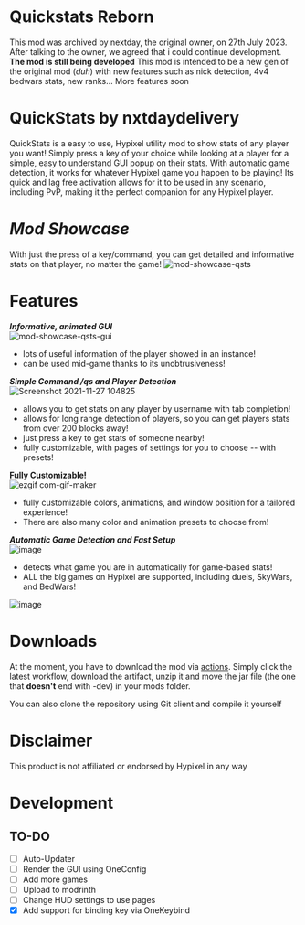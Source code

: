 # Quickstats Reborn
This mod was archived by nextday, the original owner, on 27th July 2023. After talking to the owner, we agreed that i could continue development.
**The mod is still being developed**
This mod is intended to be a new gen of the original mod (_duh_) with new features such as nick detection, 4v4 bedwars stats, new ranks...
More features soon

# QuickStats by nxtdaydelivery
QuickStats is a easy to use, Hypixel utility mod to show stats of any player you want! Simply press a key of your choice while looking at a player for a simple, easy to understand GUI popup on their stats. With automatic game detection, it works for whatever Hypixel game you happen to be playing! Its quick and lag free activation allows for it to be used in any scenario, including PvP, making it the perfect companion for any Hypixel player.

# _Mod Showcase_                        
With just the press of a key/command, you can get detailed and informative stats on that player, no matter the game!
![mod-showcase-qsts](https://user-images.githubusercontent.com/79922345/138262477-c65ee786-8873-4383-875e-97566e85acf6.gif)




# **Features**

**_Informative, animated GUI_**                    
![mod-showcase-qsts-gui](https://user-images.githubusercontent.com/79922345/138263355-5354fc0e-85fb-4a2d-8fdc-4d01a0ee9ee3.gif)
 - lots of useful information of the player showed in an instance!
 - can be used mid-game thanks to its unobtrusiveness!
⠀
⠀⠀⠀⠀
⠀⠀⠀⠀


**_Simple Command /qs and Player Detection_**                           
![Screenshot 2021-11-27 104825](https://user-images.githubusercontent.com/79922345/143678140-02e1a97a-e80a-4c74-9fd5-6144995297d7.png)

 - allows you to get stats on any player by username with tab completion!
 - allows for long range detection of players, so you can get players stats from over 200 blocks away!
 - just press a key to get stats of someone nearby!
 - fully customizable, with pages of settings for you to choose -- with presets!





**Fully Customizable!**                         
![ezgif com-gif-maker](https://user-images.githubusercontent.com/79922345/143678770-fffeece3-7bab-4a87-ac29-9276e3044478.gif)
 - fully customizable colors, animations, and window position for a tailored experience!
 - There are also many color and animation presets to choose from!


**_Automatic Game Detection and Fast Setup_**                                        
![image](https://user-images.githubusercontent.com/79922345/143678976-dd8e80e6-ec48-43f5-8cb2-f3ae9ed3e72c.png)

 - detects what game you are in automatically for game-based stats!
 - ALL the big games on Hypixel are supported, including duels, SkyWars, and BedWars!


![image](https://polyfrost.org/media/branding/badges/badge_1.svg)

# **Downloads** 

At the moment, you have to download the mod via [actions](https://github.com/SpoonySimone/QuickStatsReborn/actions). Simply click the latest workflow, download the artifact, unzip it and move the jar file (the one that **doesn't** end with -dev) in your mods folder.

You can also clone the repository using Git client and compile it yourself

# **Disclaimer**
This product is not affiliated or endorsed by Hypixel in any way

# **Development**
## TO-DO
- [ ] Auto-Updater
- [ ] Render the GUI using OneConfig
- [ ] Add more games
- [ ] Upload to modrinth
- [ ] Change HUD settings to use pages
- [x] Add support for binding key via OneKeybind
